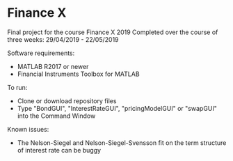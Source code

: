 # Finance X
Final project for the course Finance X 2019
Completed over the course of three weeks: 29/04/2019 - 22/05/2019

Software requirements: 
- MATLAB R2017 or newer
- Financial Instruments Toolbox for MATLAB

To run:
- Clone or download repository files
- Type "BondGUI", "InterestRateGUI", "pricingModelGUI" or "swapGUI" into the Command Window 

Known issues:
- The Nelson-Siegel and Nelson-Siegel-Svensson fit on the term structure of interest rate can be buggy
